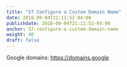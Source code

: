 ```yaml
---
title: "57 Configure a Custom Domain Name"
date: 2018-09-04T21:11:52-04:00
publishdate: 2018-09-04T21:11:52-04:00
anchor: 57-configure-a-custom-domain-name
weight: 40
draft: false
---
```


Google domains: https://domains.google
